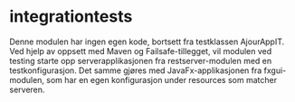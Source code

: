 # integrationtests

Denne modulen har ingen egen kode, bortsett fra testklassen AjourAppIT. Ved hjelp av oppsett med Maven og Failsafe-tillegget,
vil modulen ved testing starte opp serverapplikasjonen fra restserver-modulen med en testkonfigurasjon. Det samme gjøres
med JavaFx-applikasjonen fra fxgui-modulen, som har en egen konfigurasjon under resources som matcher serveren.


